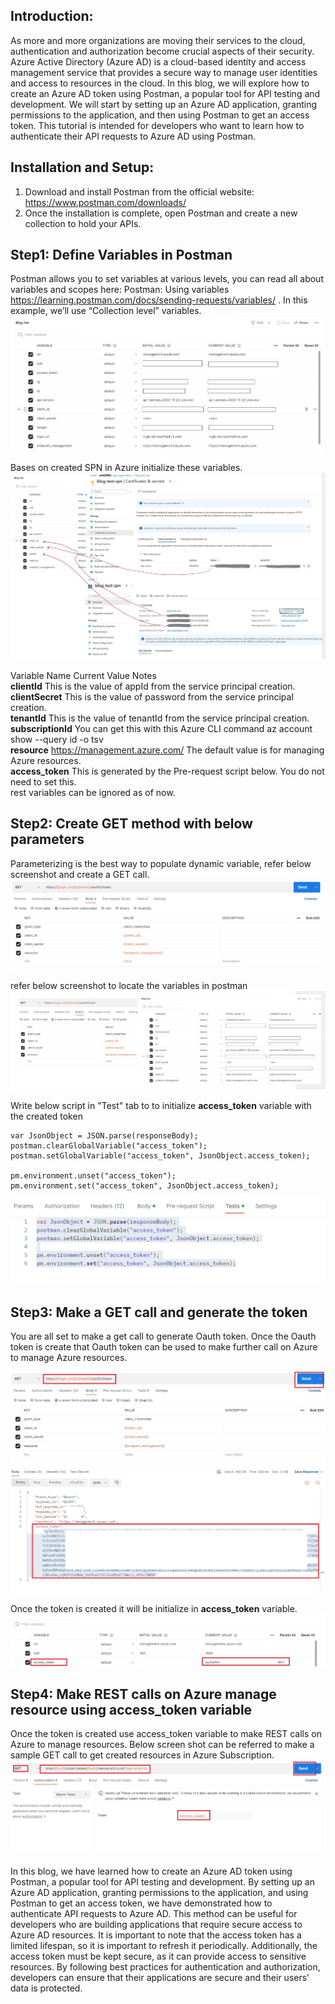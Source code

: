 ## Introduction:  
As more and more organizations are moving their services to the cloud, authentication and authorization become crucial aspects of their security. Azure Active Directory (Azure AD) is a cloud-based identity and access management service that provides a secure way to manage user identities and access to resources in the cloud. In this blog, we will explore how to create an Azure AD token using Postman, a popular tool for API testing and development. We will start by setting up an Azure AD application, granting permissions to the application, and then using Postman to get an access token. This tutorial is intended for developers who want to learn how to authenticate their API requests to Azure AD using Postman.

## Installation and Setup: 
1. Download and install Postman from the official website: https://www.postman.com/downloads/
2. Once the installation is complete, open Postman and create a new collection to hold your APIs.


## Step1: Define Variables in Postman
Postman allows you to set variables at various levels, you can read all about variables and scopes here: Postman: Using variables https://learning.postman.com/docs/sending-requests/variables/ . In this example, we’ll use “Collection level” variables.
![1.postman_create_token_parameters_values.jpg](https://github.com/PiyushMittl/Others/blob/main/postman-create-az-token/images/1.postman_create_token_parameters_values.jpg)

Bases on created SPN in Azure initialize these variables.
![2.postman_create_token_parameters_values_mapping_with_spn.jpg](https://github.com/PiyushMittl/Others/blob/main/postman-create-az-token/images/2.postman_create_token_parameters_values_mapping_with_spn.jpg)

Variable Name	Current Value	Notes  
**clientId**		This is the value of appId from the service principal creation.  
**clientSecret**		This is the value of password from the service principal creation.  
**tenantId**		This is the value of tenantId from the service principal creation.  
**subscriptionId**		You can get this with this Azure CLI command az account show --query id -o tsv  
**resource**	https://management.azure.com/	The default value is for managing Azure resources.  
**access_token**		This is generated by the Pre-request script below. You do not need to set this.  
rest variables can be ignored as of now.  


## Step2: Create GET method with below parameters
Parameterizing is the best way to populate dynamic variable, refer below screenshot and create a GET call.
![3.postman_create_token_parameters.jpg](https://github.com/PiyushMittl/Others/blob/main/postman-create-az-token/images/3.postman_create_token_parameters.jpg)

refer below screenshot to locate the variables in postman
![4.postman_create_token_parameters_values_mapping.jpg](https://github.com/PiyushMittl/Others/blob/main/postman-create-az-token/images/4.postman_create_token_parameters_values_mapping.jpg)

Write below script in "Test" tab to to initialize **access_token** variable with the created token
```
var JsonObject = JSON.parse(responseBody);
postman.clearGlobalVariable("access_token");
postman.setGlobalVariable("access_token", JsonObject.access_token);

pm.environment.unset("access_token");
pm.environment.set("access_token", JsonObject.access_token);
```

![4.1.postman_create_token_parameters_values_mapping_script.jpg](https://github.com/PiyushMittl/Others/blob/main/postman-create-az-token/images/4.1.postman_create_token_parameters_values_mapping_script.jpg)

## Step3: Make a GET call and generate the token
You are all set to make a get call to generate Oauth token. Once the Oauth token is create that Oauth token can be used to make further call on Azure to manage Azure resources.

![5.postman_create_token_generation.jpg](https://github.com/PiyushMittl/Others/blob/main/postman-create-az-token/images/5.postman_create_token_generation.jpg)


Once the token is created it will be initialize in **access_token** variable.
![6.postman_create_token_generation_initialization.jpg](https://github.com/PiyushMittl/Others/blob/main/postman-create-az-token/images/6.postman_create_token_generation_initialization.jpg)


## Step4: Make REST calls on Azure manage resource using access_token variable
Once the token is created use access_token variable to make REST calls on Azure to manage resources.
Below screen shot can be referred to make a sample GET call to get created resources in Azure Subscription.
![7.postman_create_token_get_rg_using_token.jpg](https://github.com/PiyushMittl/Others/blob/main/postman-create-az-token/images/7.postman_create_token_get_rg_using_token.jpg)


In this blog, we have learned how to create an Azure AD token using Postman, a popular tool for API testing and development. By setting up an Azure AD application, granting permissions to the application, and using Postman to get an access token, we have demonstrated how to authenticate API requests to Azure AD. This method can be useful for developers who are building applications that require secure access to Azure AD resources. It is important to note that the access token has a limited lifespan, so it is important to refresh it periodically. Additionally, the access token must be kept secure, as it can provide access to sensitive resources. By following best practices for authentication and authorization, developers can ensure that their applications are secure and their users' data is protected.



